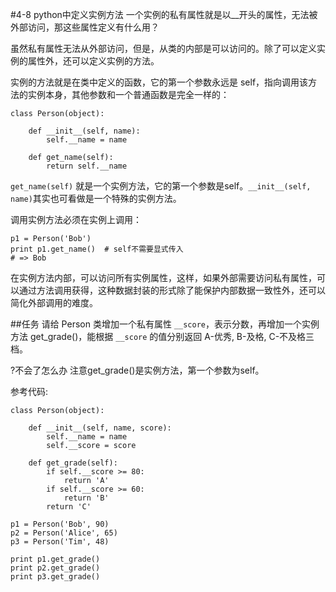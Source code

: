 #4-8 python中定义实例方法
一个实例的私有属性就是以__开头的属性，无法被外部访问，那这些属性定义有什么用？

虽然私有属性无法从外部访问，但是，从类的内部是可以访问的。除了可以定义实例的属性外，还可以定义实例的方法。

实例的方法就是在类中定义的函数，它的第一个参数永远是 self，指向调用该方法的实例本身，其他参数和一个普通函数是完全一样的：

	class Person(object):
	
	    def __init__(self, name):
	        self.__name = name
	
	    def get_name(self):
	        return self.__name
`get_name(self)` 就是一个实例方法，它的第一个参数是self。`__init__(self, name)`其实也可看做是一个特殊的实例方法。

调用实例方法必须在实例上调用：

	p1 = Person('Bob')
	print p1.get_name()  # self不需要显式传入
	# => Bob
在实例方法内部，可以访问所有实例属性，这样，如果外部需要访问私有属性，可以通过方法调用获得，这种数据封装的形式除了能保护内部数据一致性外，还可以简化外部调用的难度。

##任务
请给 Person 类增加一个私有属性 `__score`，表示分数，再增加一个实例方法 get_grade()，能根据 `__score` 的值分别返回 A-优秀, B-及格, C-不及格三档。

 

?不会了怎么办
注意get_grade()是实例方法，第一个参数为self。

参考代码:

	class Person(object):
	
	    def __init__(self, name, score):
	        self.__name = name
	        self.__score = score
	
	    def get_grade(self):
	        if self.__score >= 80:
	            return 'A'
	        if self.__score >= 60:
	            return 'B'
	        return 'C'
	
	p1 = Person('Bob', 90)
	p2 = Person('Alice', 65)
	p3 = Person('Tim', 48)
	
	print p1.get_grade()
	print p2.get_grade()
	print p3.get_grade()
